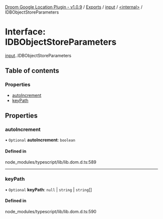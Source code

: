 [Droom Google Location Plugin - v1.0.9](../README.md) / [Exports](../modules.md) / [input](../modules/input.md) / [<internal\>](../modules/input._internal_.md) / IDBObjectStoreParameters

# Interface: IDBObjectStoreParameters

[input](../modules/input.md).[<internal>](../modules/input._internal_.md).IDBObjectStoreParameters

## Table of contents

### Properties

- [autoIncrement](input._internal_.IDBObjectStoreParameters.md#autoincrement)
- [keyPath](input._internal_.IDBObjectStoreParameters.md#keypath)

## Properties

### autoIncrement

• `Optional` **autoIncrement**: `boolean`

#### Defined in

node_modules/typescript/lib/lib.dom.d.ts:589

___

### keyPath

• `Optional` **keyPath**: ``null`` \| `string` \| `string`[]

#### Defined in

node_modules/typescript/lib/lib.dom.d.ts:590
